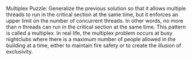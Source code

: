 Multiplex
Puzzle: Generalize the previous solution so that it allows multiple threads to
run in the critical section at the same time, but it enforces an upper limit on
the number of concurrent threads. In other words, no more than n threads can
run in the critical section at the same time.
This pattern is called a multiplex. In real life, the multiplex problem occurs
at busy nightclubs where there is a maximum number of people allowed in the
building at a time, either to maintain fire safety or to create the illusion of
exclusivity.
